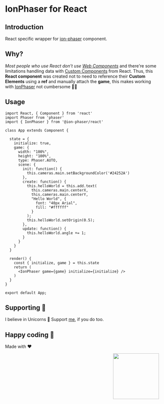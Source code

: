 # IonPhaser for React

## Introduction
React specific wrapper for [ion-phaser](https://github.com/proyecto26/ion-phaser) component.

## Why?
*Most people who use React don’t use [Web Components](https://reactjs.org/docs/web-components.html)* and there're some limitations handling data with [Custom Components](https://custom-elements-everywhere.com/) from React.
Thus, this **React component** was created not to need to reference their **Custom Elements** using a **ref** and manually attach the **game**, this makes working with [IonPhaser](https://github.com/proyecto26/ion-phaser) not cumbersome 👍🏻

## Usage

```tsx
import React, { Component } from 'react'
import Phaser from 'phaser'
import { IonPhaser } from '@ion-phaser/react'

class App extends Component {

  state = {
    initialize: true,
    game: {
      width: "100%",
      height: "100%",
      type: Phaser.AUTO,
      scene: {
        init: function() {
          this.cameras.main.setBackgroundColor('#24252A')
        },
        create: function() {
          this.helloWorld = this.add.text(
            this.cameras.main.centerX, 
            this.cameras.main.centerY, 
            "Hello World", { 
              font: "40px Arial", 
              fill: "#ffffff" 
            }
          );
          this.helloWorld.setOrigin(0.5);
        },
        update: function() {
          this.helloWorld.angle += 1;
        }
      }
    }
  }

  render() {
    const { initialize, game } = this.state
    return (
      <IonPhaser game={game} initialize={initialize} />
    )
  }
}

export default App;
```


## Supporting 🍻
I believe in Unicorns 🦄
Support [me](http://www.paypal.me/jdnichollsc/2), if you do too.

## Happy coding 💯
Made with ❤️

<img width="150px" src="https://avatars0.githubusercontent.com/u/28855608?s=200&v=4" align="right">

